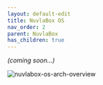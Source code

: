 ```yaml
---
layout: default-edit
title: NuvlaBox OS
nav_order: 2
parent: NuvlaBox
has_children: true
---
```


_(coming soon...)_

![nuvlabox-os-arch-overview](/docs/assets/nuvlabox-os-arch-overview.png)
